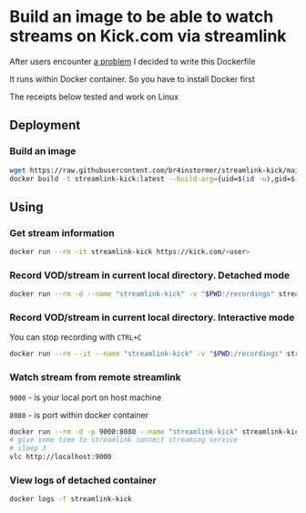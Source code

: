 # Build an image to be able to watch streams on Kick.com via streamlink

After users encounter [a problem](https://github.com/nonvegan/streamlink-plugin-kick/issues/1) I decided to write this Dockerfile

It runs within Docker container. So you have to install Docker first

The receipts below tested and work on Linux

## Deployment

### Build an image

```bash
wget https://raw.githubusercontent.com/br4instormer/streamlink-kick/main/Dockerfile
docker build -t streamlink-kick:latest --build-arg={uid=$(id -u),gid=$(id -g)} .
```

## Using

### Get stream information

```bash
docker run --rm -it streamlink-kick https://kick.com/<user>
```

### Record VOD/stream in current local directory. Detached mode

```bash
docker run --rm -d --name "streamlink-kick" -v "$PWD:/recordings" streamlink-kick -o "<output_file_name>" https://kick.com/<user> <quality>
```

### Record VOD/stream in current local directory. Interactive mode

You can stop recording with `CTRL+C`

```bash
docker run --rm --it --name "streamlink-kick" -v "$PWD:/recordings" streamlink-kick -o "<output_file_name>" https://kick.com/<user> <quality>
```

### Watch stream from remote streamlink

`9000` - is your local port on host machine

`8080` - is port within docker container

```bash
docker run --rm -d -p 9000:8080 --name "streamlink-kick" streamlink-kick --player-external-http --player-external-http-port 8080 https://kick.com/<user> <quality>
# give some time to streamlink connect streaming service
# sleep 3
vlc http://localhost:9000
```

### View logs of detached container

```bash
docker logs -f streamlink-kick
```
